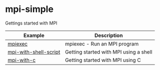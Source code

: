 # mpi-simple

Gettings started with MPI

| Example | Description |
|---------|-------------|
| [mpiexec](doc/mpiexec.ipynb) | mpiexec - Run an MPI program |
| [mpi-with-shell-script](doc/mpi-with-shell-script.ipynb) | Getting started with MPI using a shell |
| [mpi-with-c](doc/mpi-with-c.ipynb) | Getting started with MPI using C |
